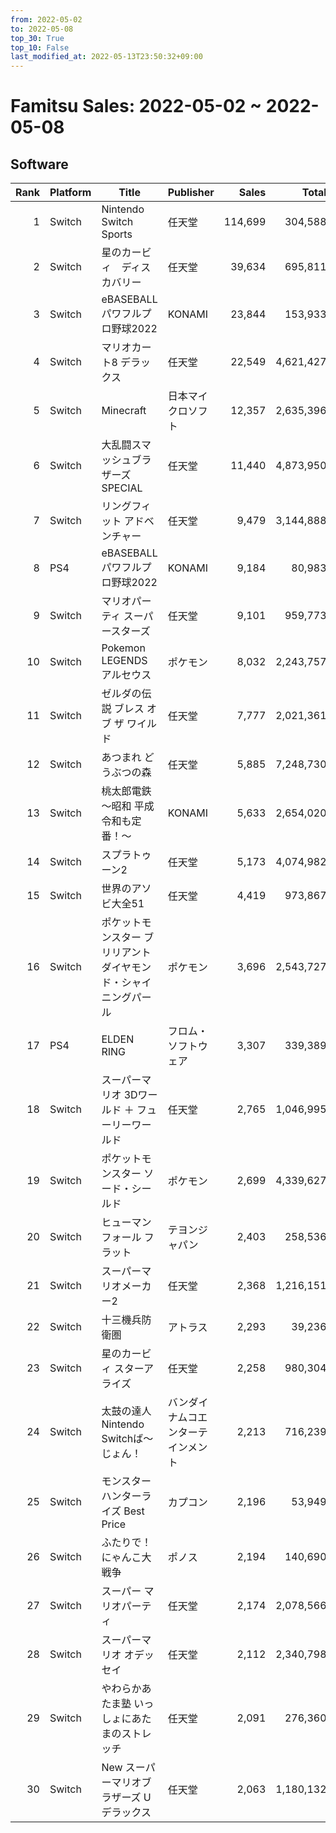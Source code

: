 ```yaml
---
from: 2022-05-02
to: 2022-05-08
top_30: True
top_10: False
last_modified_at: 2022-05-13T23:50:32+09:00
---
```

# Famitsu Sales: 2022-05-02 ~ 2022-05-08
## Software
| Rank | Platform | Title | Publisher | Sales | Total | Rate | New |
| -: | -- | -- | -- | -: | -: | -: | -- |
| 1 | Switch | Nintendo Switch Sports | 任天堂 | 114,699 | 304,588 | 40% |  |
| 2 | Switch | 星のカービィ　ディスカバリー | 任天堂 | 39,634 | 695,811 | 20% |  |
| 3 | Switch | eBASEBALLパワフルプロ野球2022 | KONAMI | 23,844 | 153,933 | 40% |  |
| 4 | Switch | マリオカート8 デラックス | 任天堂 | 22,549 | 4,621,427 | 20% |  |
| 5 | Switch | Minecraft | 日本マイクロソフト | 12,357 | 2,635,396 | 20% |  |
| 6 | Switch | 大乱闘スマッシュブラザーズ SPECIAL | 任天堂 | 11,440 | 4,873,950 | 20% |  |
| 7 | Switch | リングフィット アドベンチャー | 任天堂 | 9,479 | 3,144,888 | 20% |  |
| 8 | PS4 | eBASEBALLパワフルプロ野球2022 | KONAMI | 9,184 | 80,983 | 20% |  |
| 9 | Switch | マリオパーティ スーパースターズ | 任天堂 | 9,101 | 959,773 | 20% |  |
| 10 | Switch | Pokemon LEGENDS アルセウス | ポケモン | 8,032 | 2,243,757 | 20% |  |
| 11 | Switch | ゼルダの伝説 ブレス オブ ザ ワイルド | 任天堂 | 7,777 | 2,021,361 | 20% |  |
| 12 | Switch | あつまれ どうぶつの森 | 任天堂 | 5,885 | 7,248,730 | 20% |  |
| 13 | Switch | 桃太郎電鉄 〜昭和 平成 令和も定番！〜 | KONAMI | 5,633 | 2,654,020 | 20% |  |
| 14 | Switch | スプラトゥーン2 | 任天堂 | 5,173 | 4,074,982 | 20% |  |
| 15 | Switch | 世界のアソビ大全51 | 任天堂 | 4,419 | 973,867 | 20% |  |
| 16 | Switch | ポケットモンスター ブリリアントダイヤモンド・シャイニングパール | ポケモン | 3,696 | 2,543,727 | 20% |  |
| 17 | PS4 | ELDEN RING | フロム・ソフトウェア | 3,307 | 339,389 | 20% |  |
| 18 | Switch | スーパーマリオ 3Dワールド ＋ フューリーワールド | 任天堂 | 2,765 | 1,046,995 | 20% |  |
| 19 | Switch | ポケットモンスター ソード・シールド | ポケモン | 2,699 | 4,339,627 | 20% |  |
| 20 | Switch | ヒューマン フォール フラット | テヨンジャパン | 2,403 | 258,536 | 20% |  |
| 21 | Switch | スーパーマリオメーカー2 | 任天堂 | 2,368 | 1,216,151 | 20% |  |
| 22 | Switch | 十三機兵防衛圏 | アトラス | 2,293 | 39,236 | 20% |  |
| 23 | Switch | 星のカービィ スターアライズ | 任天堂 | 2,258 | 980,304 | 20% |  |
| 24 | Switch | 太鼓の達人 Nintendo Switchば〜じょん！ | バンダイナムコエンターテインメント | 2,213 | 716,239 | 20% |  |
| 25 | Switch | モンスターハンターライズ Best Price | カプコン | 2,196 | 53,949 | 20% |  |
| 26 | Switch | ふたりで！にゃんこ大戦争 | ポノス | 2,194 | 140,690 | 20% |  |
| 27 | Switch | スーパー マリオパーティ | 任天堂 | 2,174 | 2,078,566 | 20% |  |
| 28 | Switch | スーパーマリオ オデッセイ | 任天堂 | 2,112 | 2,340,798 | 20% |  |
| 29 | Switch | やわらかあたま塾 いっしょにあたまのストレッチ | 任天堂 | 2,091 | 276,360 | 20% |  |
| 30 | Switch | New スーパーマリオブラザーズ U デラックス | 任天堂 | 2,063 | 1,180,132 | 20% |  |